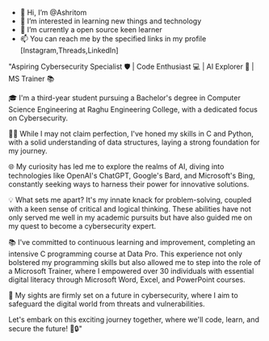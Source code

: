 - 👋 Hi, I’m @Ashritom
- 👀 I’m interested in learning new things and technology 
- 🌱 I’m currently a open source keen learner
- 📫 You can reach me by the specified links in my profile [Instagram,Threads,LinkedIn]

"Aspiring Cybersecurity Specialist 🛡️ | Code Enthusiast 💻 | AI Explorer 🤖 | MS Trainer 📚

🎓 I'm a third-year student pursuing a Bachelor's degree in Computer Science Engineering at Raghu Engineering College,
    with a dedicated focus on Cybersecurity.

👨‍💻 While I may not claim perfection, I've honed my skills in C and Python, 
    with a solid understanding of data structures, laying a strong foundation for my journey.

🌐  My curiosity has led me to explore the realms of AI, diving into technologies 
    like OpenAI's ChatGPT, Google's Bard, and Microsoft's Bing, constantly seeking
    ways to harness their power for innovative solutions.

💡 What sets me apart? It's my innate knack for problem-solving, coupled with a keen sense of critical
    and logical thinking. These abilities have not only served me well in my academic pursuits but have 
    also guided me on my quest to become a cybersecurity expert.

📚 I've committed to continuous learning and improvement, completing an intensive C programming course at Data Pro. 
    This experience not only bolstered my programming skills but also allowed me to step into the role of a Microsoft Trainer,
    where I empowered over 30 individuals with essential digital literacy through Microsoft Word, Excel, and PowerPoint courses.

🚀 My sights are firmly set on a future in cybersecurity, where I aim to safeguard the digital world from threats and vulnerabilities.

Let's embark on this exciting journey together, where we'll code, learn, and secure the future! 💼🔒"


